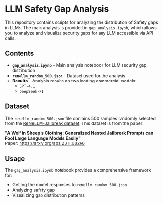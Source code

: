 # LLM Safety Gap Analysis

This repository contains scripts for analyzing the distribution of Safety gaps in LLMs. The main analysis is provided in `gap_analysis.ipynb`, which allows you to analyze and visualize security gaps for any LLM accessible via API calls.

## Contents

- **`gap_analysis.ipynb`** - Main analysis notebook for LLM security gap distribution
- **`renellm_random_500.json`** - Dataset used for the analysis
- **Results** - Analysis results on two leading commercial models:
  - `GPT-4.1`
  - `DeepSeek-R1`

## Dataset

The `renellm_random_500.json` file contains 500 samples randomly selected from the [ReNeLLM-Jailbreak dataset](https://huggingface.co/datasets/Deep1994/ReNeLLM-Jailbreak). This dataset is from the paper:

**"A Wolf in Sheep's Clothing: Generalized Nested Jailbreak Prompts can Fool Large Language Models Easily"**  
Paper: https://arxiv.org/abs/2311.08268

## Usage

The `gap_analysis.ipynb` notebook provides a comprehensive framework for:
- Getting the model responses to `renellm_random_500.json`
- Analyzing safety gap
- Visualizing gap distribution patterns